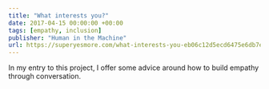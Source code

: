 ```yaml
---
title: "What interests you?"
date: 2017-04-15 00:00:00 +00:00
tags: [empathy, inclusion]
publisher: "Human in the Machine"
url: https://superyesmore.com/what-interests-you-eb06c12d5ecd6475e6db7ebbeda0ce12
---
```


In my entry to this project, I offer some advice around how to build empathy through conversation.
